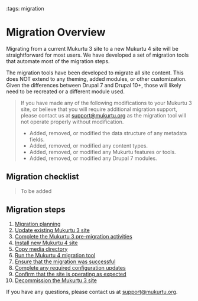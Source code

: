 :tags: migration

# Migration Overview

Migrating from a current Mukurtu 3 site to a new Mukurtu 4 site will be straightforward for most users. We have developed a set of migration tools that automate most of the migration steps.

The migration tools have been developed to migrate all site content. This does NOT extend to any theming, added modules, or other customization. Given the differences between Drupal 7 and Drupal 10+, those will likely need to be recreated or a different module used.

> If you have made any of the following modifications to your Mukurtu 3 site, or believe that you will require additional migration support, please contact us at [support@mukurtu.org](mailto:support@mukurtu.org?subject=Mukurtu%204%20migration%20support) as the migration tool will not operate properly without modification.
> - Added, removed, or modified the data structure of any metadata fields.
> - Added, removed, or modified any content types.
> - Added, removed, or modified any Mukurtu features or tools.
> - Added, removed, or modified any Drupal 7 modules.

## Migration checklist

> To be added

## Migration steps

1) [Migration planning](01MigrationPlanning.md)
2) [Update existing Mukurtu 3 site](02UpdateMukurtu3.md)
3) [Complete the Mukurtu 3 pre-migration activities](03Pre-Migration.md)
4) [Install new Mukurtu 4 site](04InstallMukurtu4.md)
5) [Copy media directory](05CopyMediaDirectory.md)
6) [Run the Mukurtu 4 migration tool](06RunMigrationTool.md)
7) [Ensure that the migration was successful](07VerifyMigration.md)
8) [Complete any required configuration updates](08CompleteConfiguration.md)
9) [Confirm that the site is operating as expected](09ConfirmSiteOperation.md)
10) [Decommission the Mukurtu 3 site](10DecommissionMukurtu3.md)

If you have any questions, please contact us at [support@mukurtu.org](mailto:support@mukurtu.org?subject=Mukurtu%204%20migration%20support).

